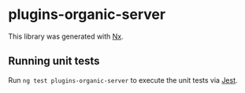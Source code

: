 # plugins-organic-server

This library was generated with [Nx](https://nx.dev).

## Running unit tests

Run `ng test plugins-organic-server` to execute the unit tests via [Jest](https://jestjs.io).
